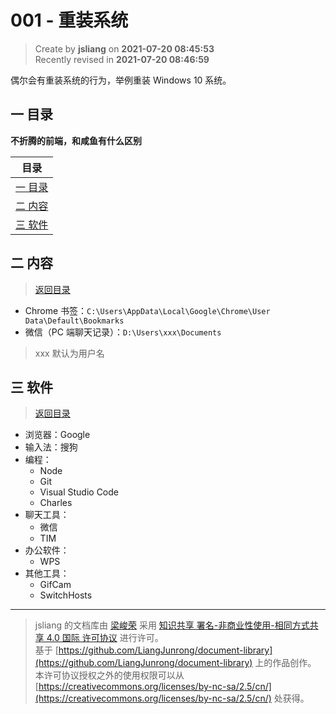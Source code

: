 001 - 重装系统
===

> Create by **jsliang** on **2021-07-20 08:45:53**  
> Recently revised in **2021-07-20 08:46:59**

偶尔会有重装系统的行为，举例重装 Windows 10 系统。

<!-- 目录开始 -->
## <a name="chapter-one" id="chapter-one"></a>一 目录

**不折腾的前端，和咸鱼有什么区别**

| 目录 |
| --- |
| [一 目录](#chapter-one) |
| <a name="catalog-chapter-two" id="catalog-chapter-two"></a>[二 内容](#chapter-two) |
| <a name="catalog-chapter-three" id="catalog-chapter-three"></a>[三 软件](#chapter-three) |
<!-- 目录结束 -->

## <a name="chapter-two" id="chapter-two"></a>二 内容

> [返回目录](#chapter-one)

* Chrome 书签：`C:\Users\AppData\Local\Google\Chrome\User Data\Default\Bookmarks`
* 微信（PC 端聊天记录）：`D:\Users\xxx\Documents`

> xxx 默认为用户名

## <a name="chapter-three" id="chapter-three"></a>三 软件

> [返回目录](#chapter-one)

* 浏览器：Google
* 输入法：搜狗
* 编程：
  * Node
  * Git
  * Visual Studio Code
  * Charles
* 聊天工具：
  * 微信
  * TIM
* 办公软件：
  * WPS
* 其他工具：
  * GifCam
  * SwitchHosts

---

> jsliang 的文档库由 [梁峻荣](https://github.com/LiangJunrong) 采用 [知识共享 署名-非商业性使用-相同方式共享 4.0 国际 许可协议](http://creativecommons.org/licenses/by-nc-sa/4.0/) 进行许可。<br/>基于 [https://github.com/LiangJunrong/document-library](https://github.com/LiangJunrong/document-library) 上的作品创作。<br/>本许可协议授权之外的使用权限可以从 [https://creativecommons.org/licenses/by-nc-sa/2.5/cn/](https://creativecommons.org/licenses/by-nc-sa/2.5/cn/) 处获得。
